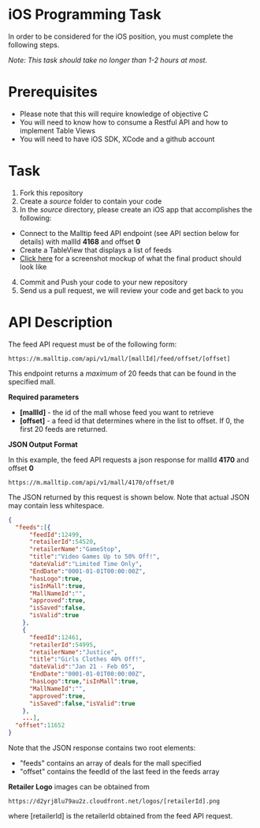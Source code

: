 iOS Programming Task
================================

In order to be considered for the iOS position, you must complete the following steps.

*Note: This task should take no longer than 1-2 hours at most.*

Prerequisites
=============

* Please note that this will require knowledge of objective C
* You will need to know how to consume a Restful API and how to implement Table Views
* You will need to have iOS SDK, XCode and a github account

Task
====

1. Fork this repository
2. Create a *source* folder to contain your code
3. In the *source* directory, please create an iOS app that accomplishes the following:
  * Connect to the Malltip feed API endpoint (see API section below for details) with mallId **4168** and offset **0**
  * Create a TableView that displays a list of feeds
  * [Click here]() for a screenshot mockup of what the final product should look like
4. Commit and Push your code to your new repository
5. Send us a pull request, we will review your code and get back to you

API Description
===============

The feed API request must be of the following form:

`https://m.malltip.com/api/v1/mall/[mallId]/feed/offset/[offset]`

This endpoint returns a *maximum* of 20 feeds that can be found in the specified mall.

**Required parameters**

* **[mallId]** - the id of the mall whose feed you want to retrieve
* **[offset]** - a feed id that determines where in the list to offset. If 0, the first 20 feeds are returned.


**JSON Output Format**

In this example, the feed API requests a json response for mallId **4170** and offset **0**

`https://m.malltip.com/api/v1/mall/4170/offset/0`

The JSON returned by this request is shown below. Note that actual JSON may contain less whitespace.

```JSON
{
  "feeds":[{
      "feedId":12499,
      "retailerId":54520,
      "retailerName":"GameStop",
      "title":"Video Games Up to 50% Off!",
      "dateValid":"Limited Time Only",
      "EndDate":"0001-01-01T00:00:00Z",
      "hasLogo":true,
      "isInMall":true,
      "MallNameId":"",
      "approved":true,
      "isSaved":false,
      "isValid":true
    },
    {
      "feedId":12461,
      "retailerId":54995,
      "retailerName":"Justice",
      "title":"Girls Clothes 40% Off!",
      "dateValid":"Jan 21 - Feb 05",
      "EndDate":"0001-01-01T00:00:00Z",
      "hasLogo":true,"isInMall":true,
      "MallNameId":"",
      "approved":true,
      "isSaved":false,"isValid":true
    },
    ...],
  "offset":11652
}
```

Note that the JSON response contains two root elements:

* "feeds" contains an array of deals for the mall specified
* "offset" contains the feedId of the last feed in the feeds array 

**Retailer Logo** images can be obtained from 

`https://d2yrj8lu79au2z.cloudfront.net/logos/[retailerId].png`

where [retailerId] is the retailerId obtained from the feed API request.
